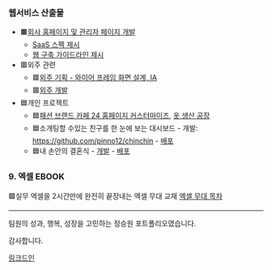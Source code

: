 ### 웹서비스 산출물

- 🟫[회사 홈페이지 및 관리자 페이지 개발](http://www.cnai.ai) 
    - [SaaS 스펙 제시](https://drive.google.com/file/d/1PyGM_d9TKAtCZywXsjDP2dEPCw47baTB/view?usp=sharing)
    - [웹 구축 가이드라인 제시](https://drive.google.com/file/d/1Q-fym54rYMY6kIjry77_BweQMN-HUvvp/view?usp=sharing)
- 🟥외주 관련
    - 🟥[외주 기획 - 와이어 프레임 화면 설계, I](https://www.notion.so/da583e8d0431467d92fb1665d16a6c77)[A](https://www.dropbox.com/sh/w9l6pkdlkukmzw6/AABjz_SC_n-ERldVUsDsxyOVa?dl=0)
    - 🟥[외주 개발](http://www.jaview.net)
- 🟦개인 프로젝트
    - 🟦[패션 브랜드 카페 24 홈페이지 커스터마이즈](http://lyla-brand.com/), [옷 생산 공장](http://www.comz.link)
    - 🟦소개팅할 수있는 친구를 한 눈에 보는 대시보드 - 개발: https://github.com/pinno12/chinchin  - [배포](http://chinchin.jaview.net/)
    - 🟦내 손안의 결혼식 - [개발](https://github.com/pinno12/youngwon-ad) - [배포](https://pinno12.github.io/youngwon-ad/)

### 9. 엑셀 EBOOK

🟩실무 엑셀을 2시간만에 완전히 끝장내는 엑셀 무대 교재 [엑셀 무대 목차](https://www.notion.so/da583e8d0431467d92fb1665d16a6c77) 

---

팀원의 성과, 행복, 성장을 고민하는 정승원 포트폴리오였습니다.

감사합니다.

[링크드인](https://www.linkedin.com/in/seungwon-jung-ameri/)

